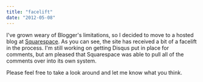```yaml
---
title: "facelift"
date: "2012-05-08"
---
```


I've grown weary of Blogger's limitations, so I decided to move to a hosted blog at [Squarespace](http://www.squarespace.com/). As you can see, the site has received a bit of a facelift in the process. I'm still working on getting Disqus put in place for comments, but am pleased that Squarespace was able to pull all of the comments over into its own system.

Please feel free to take a look around and let me know what you think.
